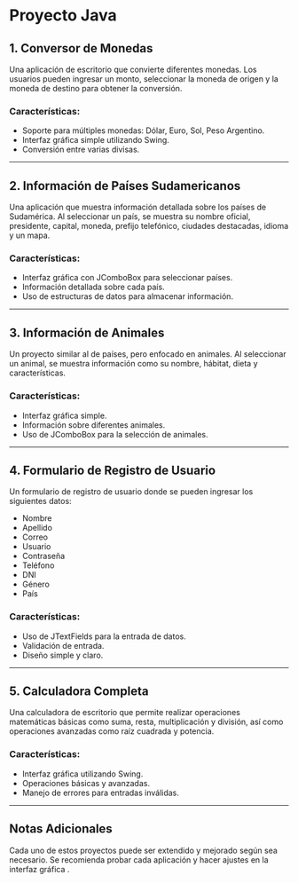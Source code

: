 # Proyecto Java

## 1. Conversor de Monedas

Una aplicación de escritorio que convierte diferentes monedas. Los usuarios pueden ingresar un monto, seleccionar la moneda de origen y la moneda de destino para obtener la conversión.

### Características:
- Soporte para múltiples monedas: Dólar, Euro, Sol, Peso Argentino.
- Interfaz gráfica simple utilizando Swing.
- Conversión entre varias divisas.

---

## 2. Información de Países Sudamericanos

Una aplicación que muestra información detallada sobre los países de Sudamérica. Al seleccionar un país, se muestra su nombre oficial, presidente, capital, moneda, prefijo telefónico, ciudades destacadas, idioma y un mapa.

### Características:
- Interfaz gráfica con JComboBox para seleccionar países.
- Información detallada sobre cada país.
- Uso de estructuras de datos para almacenar información.

---

## 3. Información de Animales

Un proyecto similar al de países, pero enfocado en animales. Al seleccionar un animal, se muestra información como su nombre, hábitat, dieta y características.

### Características:
- Interfaz gráfica simple.
- Información sobre diferentes animales.
- Uso de JComboBox para la selección de animales.

---

## 4. Formulario de Registro de Usuario

Un formulario de registro de usuario donde se pueden ingresar los siguientes datos:
- Nombre
- Apellido
- Correo
- Usuario
- Contraseña
- Teléfono
- DNI
- Género
- País

### Características:
- Uso de JTextFields para la entrada de datos.
- Validación de entrada.
- Diseño simple y claro.

---

## 5. Calculadora Completa

Una calculadora de escritorio que permite realizar operaciones matemáticas básicas como suma, resta, multiplicación y división, así como operaciones avanzadas como raíz cuadrada y potencia.

### Características:
- Interfaz gráfica utilizando Swing.
- Operaciones básicas y avanzadas.
- Manejo de errores para entradas inválidas.

---

## Notas Adicionales

Cada uno de estos proyectos puede ser extendido y mejorado según sea necesario. Se recomienda probar cada aplicación y hacer ajustes en la interfaz gráfica .

